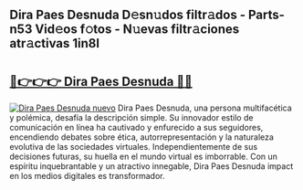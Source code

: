 ## Dira Paes Desnuda D𝚎sn𝚞dos filtr𝚊dos - Parts-n53 Vid𝚎os f𝚘tos - N𝚞evas filtr𝚊ciones atr𝚊ctivas 1in8l

# <h2><a href="http://mb65lm.tromn.icu/?c=Dira+Paes+Desnuda">🔗👉👉👉 Dira Paes Desnuda 🔗🔗</a></h2>

[![Dira Paes Desnuda nuevo](https://i.imgur.com/pEAQMta.gif)](http://mb65lm.tromn.icu/?c=Dira+Paes+Desnuda)
Dira Paes Desnuda, una persona multifacética y polémica, desafía la descripción simple. Su innovador estilo de comunicación en línea ha cautivado y enfurecido a sus seguidores, encendiendo debates sobre ética, autorrepresentación y la naturaleza evolutiva de las sociedades virtuales. Independientemente de sus decisiones futuras, su huella en el mundo virtual es imborrable. Con un espíritu inquebrantable y un atractivo innegable, Dira Paes Desnuda impact en los medios digitales es transformador.
